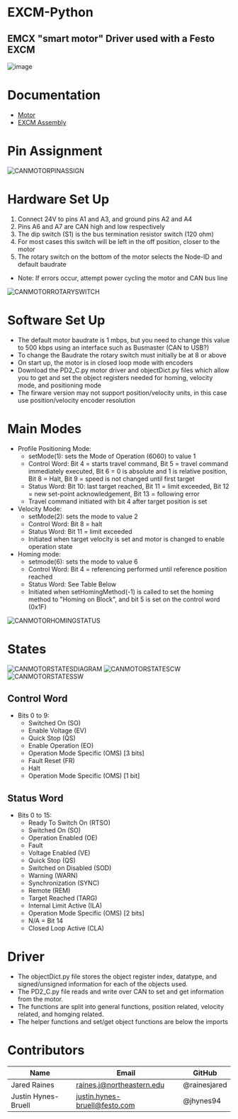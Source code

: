 # **EXCM-Python**
## EMCX "smart motor" Driver used with a Festo EXCM

![image](https://user-images.githubusercontent.com/71296226/146245408-a2cb202a-7c28-4657-962c-d6fb2600f2d7.png) 


# Documentation
* [Motor](Docs/PD2C_CANopen_Technical-Manual_V2.0.1.pdf)
* [EXCM Assembly](https://www.festo.com/net/SupportPortal/Files/448653/YXMx_assembly_adjustment_cabling.pdf)

# Pin Assignment

![CANMOTORPINASSIGN](https://user-images.githubusercontent.com/71296226/146244913-4d718cba-84ef-4920-8d67-20355c463699.PNG)

# Hardware Set Up
1. Connect 24V to pins A1 and A3, and ground pins A2 and A4
2. Pins A6 and A7 are CAN high and low respectively
3. The dip switch (S1) is the bus termination resistor switch (120 ohm)
4. For most cases this switch will be left in the off position, closer to the motor
5. The rotary switch on the bottom of the motor selects the Node-ID and default baudrate
* Note: If errors occur, attempt power cycling the motor and CAN bus line

![CANMOTORROTARYSWITCH](https://user-images.githubusercontent.com/71296226/146244932-f043a585-3e10-4e49-bc2e-ab54d717b97c.PNG)

# Software Set Up
* The default motor baudrate is 1 mbps, but you need to change this value to 500 kbps using an interface such as Busmaster (CAN to USB?)
* To change the Baudrate the rotary switch must initially be at 8 or above
* On start up, the motor is in closed loop mode with encoders
* Download the PD2_C.py motor driver and objectDict.py files which allow you to get and set the object registers needed for homing, velocity mode, and positioning mode
* The firware version may not support position/velocity units, in this case use position/velocity encoder resolution

# Main Modes
* Profile Positioning Mode:
    * setMode(1): sets the Mode of Operation (6060) to value 1
    * Control Word: Bit 4 = starts travel command, Bit 5 = travel command immediately executed, Bit 6 = 0 is absolute and 1 is relative position, Bit 8 = Halt, Bit 9 = speed is not changed until first target
    * Status Word: Bit 10: last target reached, Bit 11 = limit exceeded, Bit 12 = new set-point acknowledgement, Bit 13 = following error
    * Travel command initiated with bit 4 after target position is set
* Velocity Mode:
    * setMode(2): sets the mode to value 2
    * Control Word: Bit 8 = halt
    * Status Word: Bit 11 = limit exceeded
    * Initiated when target velocity is set and motor is changed to enable operation state
* Homing mode:
    * setmode(6): sets the mode to value 6
    * Control Word: Bit 4 = referencing performed until reference position reached
    * Status Word: See Table Below
    * Initiated when setHomingMethod(-1) is called to set the homing method to "Homing on Block", and bit 5 is set on the control word (0x1F)

![CANMOTORHOMINGSTATUS](https://user-images.githubusercontent.com/71296226/146244974-a0fdb176-1ac4-4f60-aeda-6a08cac6b834.PNG)

# States
![CANMOTORSTATESDIAGRAM](https://user-images.githubusercontent.com/71296226/146245001-a2d95e8a-ca75-481a-9eb2-2ce9ab288255.PNG)
![CANMOTORSTATESCW](https://user-images.githubusercontent.com/71296226/146245008-22bc3638-36c8-4ee2-b670-97fae8129cbc.PNG)
![CANMOTORSTATESSW](https://user-images.githubusercontent.com/71296226/146245017-dee8afa3-e4f0-4f98-a2c2-3fe88545eef1.PNG)

## Control Word
* Bits 0 to 9:
    * Switched On (SO)
    * Enable Voltage (EV)
    * Quick Stop (QS)
    * Enable Operation (EO)
    * Operation Mode Specific (OMS) [3 bits]
    * Fault Reset (FR)
    * Halt
    * Operation Mode Specific (OMS) [1 bit]

## Status Word
* Bits 0 to 15:
    * Ready To Switch On (RTSO)
    * Switched On (SO)
    * Operation Enabled (OE)
    * Fault
    * Voltage Enabled (VE)
    * Quick Stop (QS)
    * Switched on Disabled (SOD)
    * Warning (WARN)
    * Synchronization (SYNC)
    * Remote (REM)
    * Target Reached (TARG)
    * Internal Limit Active (ILA)
    * Operation Mode Specific (OMS) [2 bits]
    * N/A = Bit 14
    * Closed Loop Active (CLA)

# Driver
* The objectDict.py file stores the object register index, datatype, and signed/unsigned information for each of the objects used.
* The PD2_C.py file reads and write over CAN to set and get information from the motor. 
* The functions are split into general functions, position related, velocity related, and homging related.
* The helper functions and set/get object functions are below the imports

# Contributors
|Name                 | Email                         | GitHub         |
| ------------        | -------------------------     | -------------- |
| Jared Raines        | raines.j@northeastern.edu     | @rainesjared   |
| Justin Hynes-Bruell | justin.hynes-bruell@festo.com | @jhynes94      |

